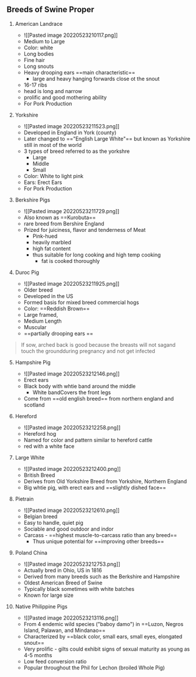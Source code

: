 ## Breeds of Swine Proper
1. American Landrace
	-  ![[Pasted image 20220523210117.png]]
	- Medium to Large
	- Color: white
	- Long bodies
	- Fine hair
	- Long snouts
	- Heavy drooping ears ==main characteristic==
		- large and heavy hanging forwards close ot the snout
	- 16-17 ribs
	- head is long and narrow
	- prolific and good mothering ability
	- For Pork Production
2. Yorkshire
	- ![[Pasted image 20220523211523.png]]
	- Developed in England in York (county)
	- Later changed to =="English Large White"== but known as Yorkshire still in most of the world
	- 3 types of breed referred to as the yorkshre
		- Large
		- Middle
		- Small
	- Color: White to light pink
	- Ears: Erect Ears
	- For Pork Production

3. Berkshire Pigs
	- ![[Pasted image 20220523211729.png]]
	- Also known as ==Kurobuta== 
	- rare breed from Bershire England
	- Prized for juiciness, flavor and tenderness of Meat
		- Pink-hued
		- heavily marbled
		- high fat content
		- thus suitable for long cooking and high temp cooking
			- fat is cooked thoroughly
4. Duroc Pig
	- ![[Pasted image 20220523211925.png]]
	- Older breed
	- Developed in the US
	- Formed basis for mixed breed commercial hogs
	- Color: ==Reddish Brown==
	- Large framed, 
	- Medium Length
	- Muscular
	- ==partially drooping ears ==

> If sow, arched back is good because the breasts will not sagand touch the groundduring pregnancy and not get infected

5. Hampshire Pig
	- ![[Pasted image 20220523212146.png]]
	- Erect ears
	- Black body with whtie band around the middle
		- White bandCovers the front legs
	- Come from ==old english breed== from northern england and scotland
6. Hereford
	- ![[Pasted image 20220523212258.png]]
	- Hereford hog
	- Named for color and pattern similar to hereford cattle
	- red with a white face
7. Large White
	- ![[Pasted image 20220523212400.png]]
	- British Breed 
	- Derives from Old Yorkshire Breed from Yorkshire, Northern England
	- Big whtie pig, with erect ears and ==slightly dished face==
8. Pietrain
	- ![[Pasted image 20220523212610.png]]
	- Belgian breed
	- Easy to handle, quiet pig
	- Sociable and good outdoor and indor
	- Carcass - ==highest muscle-to-carcass ratio than any breed==
		-  Thus unique potential for ==improving other breeds==

9. Poland China
	- ![[Pasted image 20220523212753.png]]
	- Actually bred in Ohio, US in 1816
	- Derived from many breeds such as the Berkshire and Hampshire
	- Oldest American Breed of Swine
	- Typically black sometimes with white batches
	- Known for large size
10. Native Philippine Pigs
	 - ![[Pasted image 20220523213116.png]]
	- From 4 endemic wild species ("baboy damo") in ==Luzon, Negros Island, Palawan, and Mindanao==
	- Characterized by ==black color, small ears, small eyes, elongated snout==
	- Very prolific - gilts could exhibit signs of sexual maturity as young as 4-5 months
	- Low feed conversion ratio
	- Popular throughout the Phil for Lechon (broiled Whole Pig)